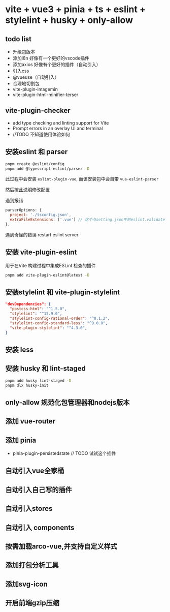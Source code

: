 # vite + vue3 + pinia + ts + eslint + stylelint + husky + only-allow

## todo list

- 升级包版本
- 添加i8n 好像有一个更好的vscode插件
- 添加axios 好像有个更好的插件（自动引入）
- 引入css
- @vueuse（自动引入）
- 合理地切割包
- vite-plugin-imagemin
- vite-plugin-html-minifier-terser

## vite-plugin-checker

- add type checking and linting support for Vite
- Prompt errors in an overlay UI and terminal
- //TODO 不知道使用体验如何

## 安装eslint 和 parser

```bash
pnpm create @eslint/config
pnpm add @typescript-eslint/parser -D
```

此过程中会安装 `eslint-plugin-vue`, 而该安装包中会自带 `vue-eslint-parser`

然后按[此说明](https://eslint.vuejs.org/user-guide/#how-to-use-a-custom-parser)修改配置

遇到报错

```js
parserOptions: {
  project: './tsconfig.json',
  extraFileExtensions: ['.vue'] // 这个与setting.json中的eslint.validate有关
},
```

遇到奇怪的错误 restart eslint server

## 安装 vite-plugin-eslint

用于在Vite 构建过程中集成ESLint 检查的插件

```bash
pnpm add vite-plugin-eslint@latest -D
```

## 安装stylelint 和 vite-plugin-stylelint

```json
"devDependencies": {
  "postcss-html": "^1.5.0",
  "stylelint": "^15.9.0",
  "stylelint-config-rational-order": "^0.1.2",
  "stylelint-config-standard-less": "^9.0.0",
  "vite-plugin-stylelint": "^4.3.0",
}
```

## 安装 less

## 安装 husky 和 lint-staged

```bash
pnpm add husky lint-staged -D
pnpm dlx husky-init
```

## only-allow 规范化包管理器和nodejs版本

## 添加 vue-router

## 添加 pinia

- pinia-plugin-persistedstate // TODO 试试这个插件

## 自动引入vue全家桶

## 自动引入自己写的插件

## 自动引入stores

## 自动引入 components

## 按需加载arco-vue,并支持自定义样式

## 添加打包分析工具

## 添加svg-icon

## 开启前端gzip压缩
